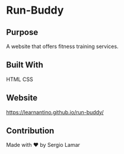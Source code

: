 # Run-Buddy

## Purpose
A website that offers fitness training services.

## Built With
HTML
CSS

## Website
https://learnantino.github.io/run-buddy/

## Contribution
Made with ❤️ by Sergio Lamar
